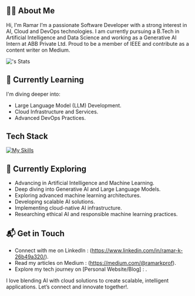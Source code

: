 ## 👨‍💻 About Me
Hi, I'm Ramar
I’m a passionate Software Developer with a strong interest in AI, Cloud and DevOps technologies. I am currently pursuing a B.Tech in Artificial Intelligence and Data Science and working as a Generative AI Intern at ABB Private Ltd. Proud to be a member of IEEE and contribute as a content writer on Medium.

![<username>'s Stats](https://github-readme-stats.vercel.app/api?username=<Ram-prof>&theme=vue-dark&show_icons=true&hide_border=true&count_private=true)

## 🌱 Currently Learning
I'm diving deeper into:
- Large Language Model (LLM) Development.
- Cloud Infrastructure and Services.
- Advanced DevOps Practices.

## Tech Stack
[![My Skills](https://skillicons.dev/icons?i=aws,django,docker,git,jenkins,kubernetes,linux)](https://skillicons.dev)

## 🚀 Currently Exploring 
- Advancing in Artificial Intelligence and Machine Learning.
- Deep diving into Generative AI and Large Language Models.
- Exploring advanced machine learning architectures.
- Developing scalable AI solutions.
- Implementing cloud-native AI infrastructure.
- Researching ethical AI and responsible machine learning practices.

## 📬 Get in Touch

- Connect with me on LinkedIn : (https://www.linkedin.com/in/ramar-k-26b49a320/).
- Read my articles on Medium : (https://medium.com/@ramarkprof).
- Explore my tech journey on [Personal Website/Blog] : .

I love blending AI with cloud solutions to create scalable, intelligent applications. Let’s connect and innovate together!.


